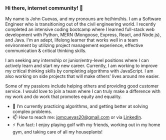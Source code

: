 ### Hi there, internet community! 👋

<!--
**jpmcuevas20/jpmcuevas20** is a ✨ _special_ ✨ repository because its `README.md` (this file) appears on your GitHub profile.
-->
My name is John Cuevas, and my pronouns are he/him/his. I am a Software Engineer who is transitioning out of the civil engineering world. I recently completed an intensive coding bootcamp where I learned full-stack web development with Python, MERN (Mongoose, Express, React, and Node.js), and Java. I'm an adept, lifelong learner that works well in a team environment by utilizing project management experience, effective communication & critical thinking skills. 

I am seeking any internship or junior/entry-level positions where I can actively learn and start my new career. Currently, I am working to improve my critical thinking skills by completing algorithms with JavaScript. I am also working on side projects that will make others' lives around me easier.

Some of my passions include helping others and providing good customer service. I would love to join a team where I can truly make a difference with my work and do work that promotes equity and equality.
  
- 🌱 I’m currently practicing algorithms, and getting better at solving complex problems.
- 📫 How to reach me: jpmcuevas20@gmail.com or via [LinkedIn](https://www.linkedin.com/in/john-cuevas-115032155/).
- ⚡ Fun fact: I enjoy playing golf with my friends, working out in my home gym, and taking care of all my houseplants!

